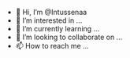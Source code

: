 - 👋 Hi, I’m @Intussenaa
- 👀 I’m interested in ...
- 🌱 I’m currently learning ...
- 💞️ I’m looking to collaborate on ...
- 📫 How to reach me ...

<!---
Intussenaa/Intussenaa is a ✨ special ✨ repository because its `README.md` (this file) appears on your GitHub profile.
You can click the Preview link to take a look at your changes.
--->
